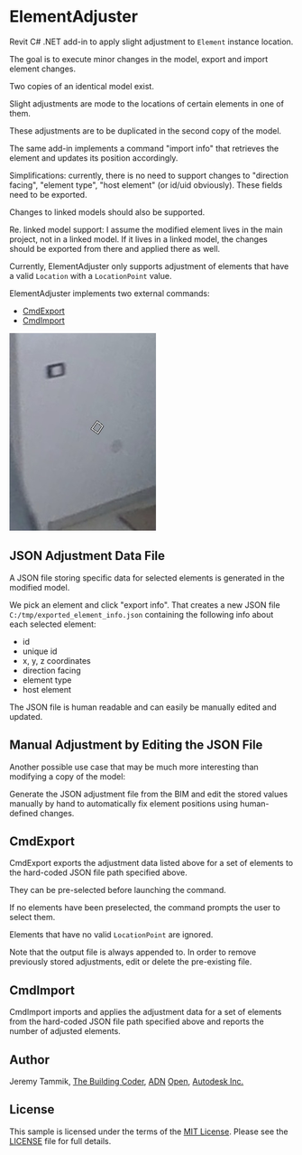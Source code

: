 # ElementAdjuster

Revit C# .NET add-in to apply slight adjustment to `Element` instance location.

The goal is to execute minor changes in the model, export and import element changes.

Two copies of an identical model exist.

Slight adjustments are mode to the locations of certain elements in one of them.

These adjustments are to be duplicated in the second copy of the model.

The same add-in implements a command "import info" that retrieves the element and updates its position accordingly.

Simplifications: currently, there is no need to support changes to "direction facing", "element type", "host element" (or id/uid obviously).
These fields need to be exported.

Changes to linked models should also be supported.

Re. linked model support:
I assume the modified element lives in the main project, not in a linked model.
If it lives in a linked model, the changes should be exported from there and applied there as well.

Currently, ElementAdjuster only supports adjustment of elements that have a valid `Location` with a `LocationPoint` value.

ElementAdjuster implements two external commands:

- [CmdExport](#CmdExport)
- [CmdImport](#CmdImport)

![Fixture adjustment](img/fixture_adjustment.png "Fixture adjustment")


## JSON Adjustment Data File

A JSON file storing specific data for selected elements is generated in the modified model.

We pick an element and click "export info". 
That creates a new JSON file `C:/tmp/exported_element_info.json` containing the following info about each selected element:

- id
- unique id
- x, y, z coordinates
- direction facing
- element type
- host element

The JSON file is human readable and can easily be manually edited and updated.


## Manual Adjustment by Editing the JSON File

Another possible use case that may be much more interesting than modifying a copy of the model:

Generate the JSON adjustment file from the BIM and edit the stored values manually by hand to automatically fix element positions using human-defined changes.


## <a name="CmdExport"></a> CmdExport

CmdExport exports the adjustment data listed above for a set of elements to the hard-coded JSON file path specified above.

They can be pre-selected before launching the command.

If no elements have been preselected, the command prompts the user to select them.

Elements that have no valid `LocationPoint` are ignored.

Note that the output file is always appended to.
In order to remove previously stored adjustments, edit or delete the pre-existing file.


## <a name="CmdImport"></a> CmdImport

CmdImport imports and applies the adjustment data for a set of elements from the hard-coded JSON file path specified above and reports the number of adjusted elements.


## Author

Jeremy Tammik, [The Building Coder](http://thebuildingcoder.typepad.com), [ADN](http://www.autodesk.com/adn) [Open](http://www.autodesk.com/adnopen), [Autodesk Inc.](http://www.autodesk.com)


## License

This sample is licensed under the terms of the [MIT License](http://opensource.org/licenses/MIT).
Please see the [LICENSE](LICENSE) file for full details.

